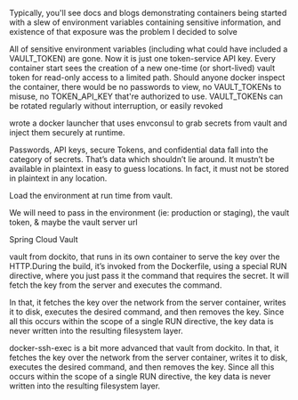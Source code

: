 Typically, you'll see docs and blogs demonstrating containers being started with a slew of environment variables containing sensitive information, and existence of that exposure was the problem I decided to solve

All of sensitive environment variables (including what could have included a VAULT_TOKEN) are gone. Now it is just one token-service API key. Every container start sees the creation of a new one-time (or short-lived) vault token for read-only access to a limited path. Should anyone docker inspect the container, there would be no passwords to view, no VAULT_TOKENs to misuse, no TOKEN_API_KEY that're authorized to use. VAULT_TOKENs can be rotated regularly without interruption, or easily revoked

wrote a docker launcher that uses envconsul to grab secrets from vault and inject them securely at runtime.

Passwords, API keys, secure Tokens, and confidential data fall into the category of secrets.
That’s data which shouldn’t lie around. It mustn’t be available in plaintext in easy to guess locations. In fact, it must not be stored in plaintext in any location.

Load the environment at run time from vault.

We will need to pass in the environment (ie: production or staging), the vault token, & maybe the vault server url

Spring Cloud Vault

vault from dockito, that runs in its own container to serve the key over the HTTP.During the build, it’s invoked from the Dockerfile, using a special RUN directive, where you just pass it the command that requires the secret. It will fetch the key from the server and executes the command.

In that, it fetches the key over the network from the server container, writes it to disk, executes the desired command, and then removes the key. Since all this occurs within the scope of a single RUN directive, the key data is never written into the resulting filesystem layer.

docker-ssh-exec is a bit more advanced that vault from dockito. In that, it fetches the key over the network from the server container, writes it to disk, executes the desired command, and then removes the key. Since all this occurs within the scope of a single RUN directive, the key data is never written into the resulting filesystem layer.
